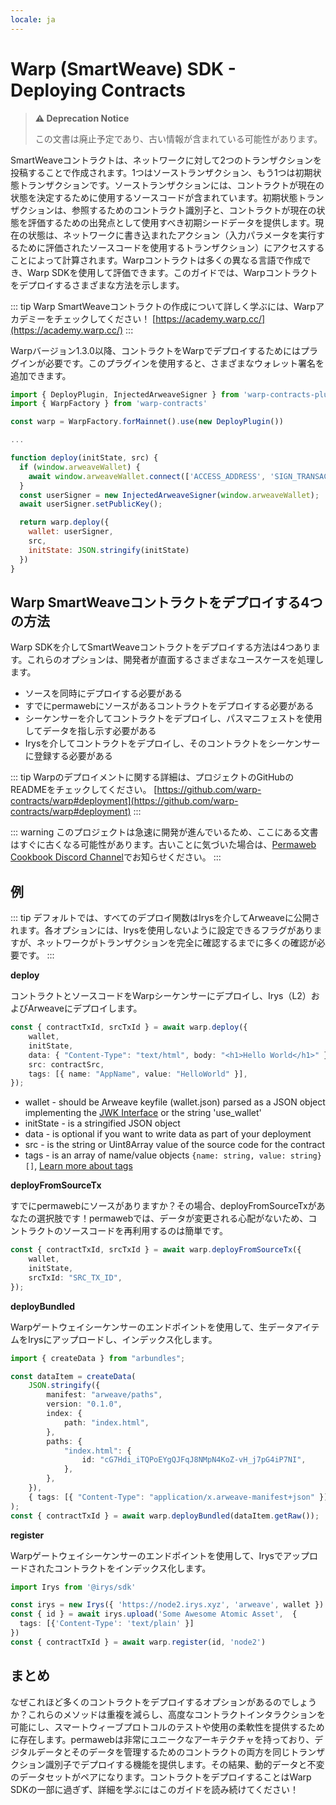 ```yaml
---
locale: ja
---
```

# Warp (SmartWeave) SDK - Deploying Contracts

> **⚠️ Deprecation Notice**
>
> この文書は廃止予定であり、古い情報が含まれている可能性があります。

SmartWeaveコントラクトは、ネットワークに対して2つのトランザクションを投稿することで作成されます。1つはソーストランザクション、もう1つは初期状態トランザクションです。ソーストランザクションには、コントラクトが現在の状態を決定するために使用するソースコードが含まれています。初期状態トランザクションは、参照するためのコントラクト識別子と、コントラクトが現在の状態を評価するための出発点として使用すべき初期シードデータを提供します。現在の状態は、ネットワークに書き込まれたアクション（入力パラメータを実行するために評価されたソースコードを使用するトランザクション）にアクセスすることによって計算されます。Warpコントラクトは多くの異なる言語で作成でき、Warp SDKを使用して評価できます。このガイドでは、Warpコントラクトをデプロイするさまざまな方法を示します。

::: tip
Warp SmartWeaveコントラクトの作成について詳しく学ぶには、Warpアカデミーをチェックしてください！ [https://academy.warp.cc/](https://academy.warp.cc/)
:::

Warpバージョン1.3.0以降、コントラクトをWarpでデプロイするためにはプラグインが必要です。このプラグインを使用すると、さまざまなウォレット署名を追加できます。

```js
import { DeployPlugin, InjectedArweaveSigner } from 'warp-contracts-plugin-deploy'
import { WarpFactory } from 'warp-contracts'

const warp = WarpFactory.forMainnet().use(new DeployPlugin())

...

function deploy(initState, src) {
  if (window.arweaveWallet) {
    await window.arweaveWallet.connect(['ACCESS_ADDRESS', 'SIGN_TRANSACTION', 'ACCESS_PUBLIC_KEY', 'SIGNATURE']);
  }
  const userSigner = new InjectedArweaveSigner(window.arweaveWallet);
  await userSigner.setPublicKey();

  return warp.deploy({
    wallet: userSigner,
    src,
    initState: JSON.stringify(initState)
  })
}
```

## Warp SmartWeaveコントラクトをデプロイする4つの方法

Warp SDKを介してSmartWeaveコントラクトをデプロイする方法は4つあります。これらのオプションは、開発者が直面するさまざまなユースケースを処理します。

-   ソースを同時にデプロイする必要がある
-   すでにpermawebにソースがあるコントラクトをデプロイする必要がある
-   シーケンサーを介してコントラクトをデプロイし、パスマニフェストを使用してデータを指し示す必要がある
-   Irysを介してコントラクトをデプロイし、そのコントラクトをシーケンサーに登録する必要がある

::: tip
Warpのデプロイメントに関する詳細は、プロジェクトのGitHubのREADMEをチェックしてください。 [https://github.com/warp-contracts/warp#deployment](https://github.com/warp-contracts/warp#deployment)
:::

::: warning
このプロジェクトは急速に開発が進んでいるため、ここにある文書はすぐに古くなる可能性があります。古いことに気づいた場合は、[Permaweb Cookbook Discord Channel](https://discord.gg/haCAX3shxF)でお知らせください。
:::

## 例

::: tip
デフォルトでは、すべてのデプロイ関数はIrysを介してArweaveに公開されます。各オプションには、Irysを使用しないように設定できるフラグがありますが、ネットワークがトランザクションを完全に確認するまでに多くの確認が必要です。
:::

**deploy**

コントラクトとソースコードをWarpシーケンサーにデプロイし、Irys（L2）およびArweaveにデプロイします。

```ts
const { contractTxId, srcTxId } = await warp.deploy({
	wallet,
	initState,
	data: { "Content-Type": "text/html", body: "<h1>Hello World</h1>" },
	src: contractSrc,
	tags: [{ name: "AppName", value: "HelloWorld" }],
});
```

-   wallet - should be Arweave keyfile (wallet.json) parsed as a JSON object implementing the [JWK Interface](https://rfc-editor.org/rfc/rfc7517) or the string 'use_wallet'
-   initState - is a stringified JSON object
-   data - is optional if you want to write data as part of your deployment
-   src - is the string or Uint8Array value of the source code for the contract
-   tags - is an array of name/value objects `{name: string, value: string}[]`, [Learn more about tags](../../../concepts/tags.md)


**deployFromSourceTx**

すでにpermawebにソースがありますか？その場合、deployFromSourceTxがあなたの選択肢です！permawebでは、データが変更される心配がないため、コントラクトのソースコードを再利用するのは簡単です。

```ts
const { contractTxId, srcTxId } = await warp.deployFromSourceTx({
	wallet,
	initState,
	srcTxId: "SRC_TX_ID",
});
```

**deployBundled**

Warpゲートウェイシーケンサーのエンドポイントを使用して、生データアイテムをIrysにアップロードし、インデックス化します。

```ts
import { createData } from "arbundles";

const dataItem = createData(
	JSON.stringify({
		manifest: "arweave/paths",
		version: "0.1.0",
		index: {
			path: "index.html",
		},
		paths: {
			"index.html": {
				id: "cG7Hdi_iTQPoEYgQJFqJ8NMpN4KoZ-vH_j7pG4iP7NI",
			},
		},
	}),
	{ tags: [{ "Content-Type": "application/x.arweave-manifest+json" }] },
);
const { contractTxId } = await warp.deployBundled(dataItem.getRaw());
```


**register**

Warpゲートウェイシーケンサーのエンドポイントを使用して、Irysでアップロードされたコントラクトをインデックス化します。

```ts
import Irys from '@irys/sdk'

const irys = new Irys({ 'https://node2.irys.xyz', 'arweave', wallet })
const { id } = await irys.upload('Some Awesome Atomic Asset',  {
  tags: [{'Content-Type': 'text/plain' }]
})
const { contractTxId } = await warp.register(id, 'node2')
```

## まとめ

なぜこれほど多くのコントラクトをデプロイするオプションがあるのでしょうか？これらのメソッドは重複を減らし、高度なコントラクトインタラクションを可能にし、スマートウィーブプロトコルのテストや使用の柔軟性を提供するために存在します。permawebは非常にユニークなアーキテクチャを持っており、デジタルデータとそのデータを管理するためのコントラクトの両方を同じトランザクション識別子でデプロイする機能を提供します。その結果、動的データと不変のデータセットがペアになります。コントラクトをデプロイすることはWarp SDKの一部に過ぎず、詳細を学ぶにはこのガイドを読み続けてください！